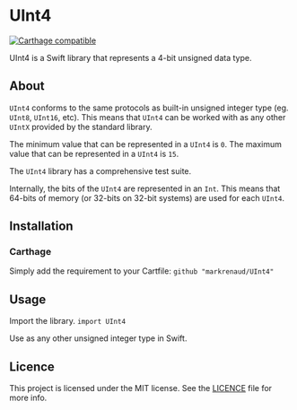 #  UInt4 
[![Carthage compatible](https://img.shields.io/badge/Carthage-compatible-4BC51D.svg?style=flat)](https://github.com/Carthage/Carthage)

UInt4 is a Swift library that represents a 4-bit unsigned data type.

## About
`UInt4` conforms to the same protocols as built-in unsigned integer type (eg. `UInt8`, `UInt16`, etc).  This means that `UInt4` can be worked with as any other `UIntX` provided by the standard library.

The minimum value that can be represented in a `UInt4` is `0`.
The maximum value that can be represented in a `UInt4` is `15`.

The `UInt4` library has a comprehensive test suite.

Internally, the bits of the `UInt4` are represented in an `Int`.  This means that 64-bits of memory (or 32-bits on 32-bit systems) are used for each `UInt4`.

## Installation

### Carthage
Simply add the requirement to your Cartfile:
`github "markrenaud/UInt4"`

## Usage

Import the library.
`import UInt4`

Use as any other unsigned integer type in Swift.

## Licence
This project is licensed under the MIT license.  See the [LICENCE](LICENSE) file for more info.
